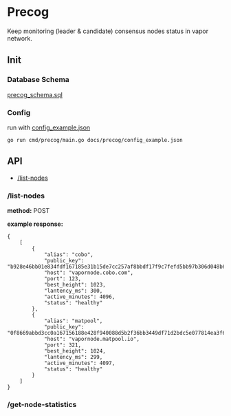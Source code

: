 # Precog

Keep monitoring (leader & candidate) consensus nodes status in vapor network.

## Init

### Database Schema
[precog_schema.sql](./sql_dump/precog_schema.sql)

### Config
run with [config_example.json](docs/precog/config_example.json)
```
go run cmd/precog/main.go docs/precog/config_example.json
```

## API

+ [/list-nodes](#list-nodes)

### /list-nodes

__method:__ POST

__example response:__
```
{
    [
        {
            "alias": "cobo",
            "public_key": "b928e46bb01e834fdf167185e31b15de7cc257af8bbdf17f9c7fefd5bb97b306d048b6bc0da2097152c1c2ff38333c756a543adbba7030a447dcc776b8ac64ef",
            "host": "vapornode.cobo.com",
            "port": 123,
            "best_height": 1023,
            "lantency_ms": 300,
            "active_minutes": 4096,
            "status": "healthy"
        },
        {
            "alias": "matpool",
            "public_key": "0f8669abbd3cc0a167156188e428f940088d5b2f36bb3449df71d2bdc5e077814ea3f68628eef279ed435f51ee26cff00f8bd28fabfd500bedb2a9e369f5c825",
            "host": "vapornode.matpool.io",
            "port": 321,
            "best_height": 1024,
            "lantency_ms": 299,
            "active_minutes": 4097,
            "status": "healthy"
        }
    ] 
}
```


### /get-node-statistics